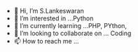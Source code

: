 - 👋 Hi, I’m S.Lankeswaran
- 👀 I’m interested in ...Python
- 🌱 I’m currently learning ...PHP, PYthon,
- 💞️ I’m looking to collaborate on ... Coding
- 📫 How to reach me ...

<!---
slwaran/slwaran is a ✨ special ✨ repository because its `README.md` (this file) appears on your GitHub profile.
You can click the Preview link to take a look at your changes.
--->
